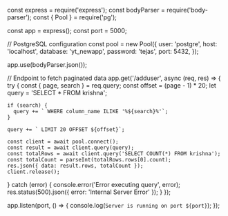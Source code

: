 
const express = require('express');
const bodyParser = require('body-parser');
const { Pool } = require('pg');

const app = express();
const port = 5000;

// PostgreSQL configuration
const pool = new Pool({
  user: 'postgre',
  host: 'localhost',
  database: 'yt_newapp',
  password: 'tejas',
  port: 5432,
});

app.use(bodyParser.json());

// Endpoint to fetch paginated data
app.get('/adduser', async (req, res) => {
  try {
    const { page, search } = req.query;
    const offset = (page - 1) * 20;
    let query = 'SELECT * FROM krishna';

    if (search) {
      query += ` WHERE column_name ILIKE '%${search}%'`;
    }

    query += ` LIMIT 20 OFFSET ${offset}`;

    const client = await pool.connect();
    const result = await client.query(query);
    const totalRows = await client.query('SELECT COUNT(*) FROM krishna');
    const totalCount = parseInt(totalRows.rows[0].count);
    res.json({ data: result.rows, totalCount });
    client.release();
  } catch (error) {
    console.error('Error executing query', error);
    res.status(500).json({ error: 'Internal Server Error' });
  }
});

app.listen(port, () => {
  console.log(`Server is running on port ${port}`);
});
